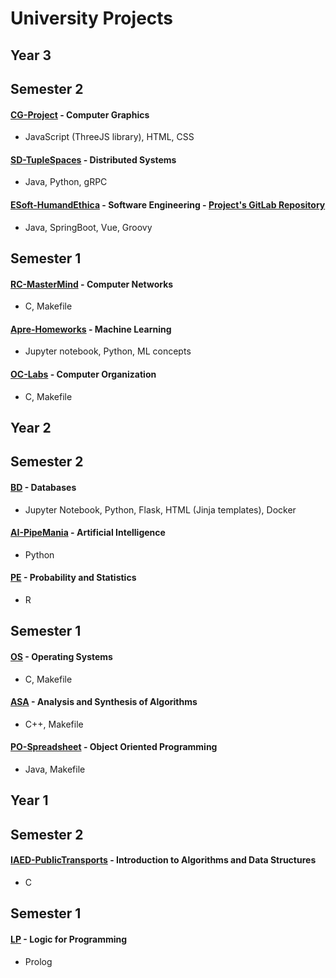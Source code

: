 # University Projects

## Year 3

## Semester 2
#### [CG-Project](https://github.com/VascoConceicao/CG-Project) - Computer Graphics
- JavaScript (ThreeJS library), HTML, CSS

#### [SD-TupleSpaces](https://github.com/VascoConceicao/SD-TupleSpaces) - Distributed Systems
- Java, Python, gRPC

#### [ESoft-HumandEthica](https://github.com/VascoConceicao/ESoft-HumandEthica) - Software Engineering - [Project's GitLab Repository](https://gitlab.rnl.tecnico.ulisboa.pt/es/es25-30)
- Java, SpringBoot, Vue, Groovy

## Semester 1
#### [RC-MasterMind](https://github.com/VascoConceicao/RC-MasterMind) - Computer Networks
- C, Makefile
  

#### [Apre-Homeworks](https://github.com/VascoConceicao/Apre-Homeworks) - Machine Learning
- Jupyter notebook, Python, ML concepts

  
#### [OC-Labs](https://github.com/VascoConceicao/OC-Labs) - Computer Organization
- C, Makefile


## Year 2
## Semester 2
#### [BD](https://github.com/VascoConceicao/BD) - Databases
- Jupyter Notebook, Python, Flask, HTML (Jinja templates), Docker


#### [AI-PipeMania](https://github.com/VascoConceicao/AI-PipeMania) - Artificial Intelligence
- Python


#### [PE](https://github.com/VascoConceicao/PE) - Probability and Statistics
- R


## Semester 1
#### [OS](https://github.com/VascoConceicao/OS) - Operating Systems
- C, Makefile


#### [ASA](https://github.com/VascoConceicao/ASA) - Analysis and Synthesis of Algorithms
- C++, Makefile


#### [PO-Spreadsheet](https://github.com/VascoConceicao/PO-Spreadsheet) - Object Oriented Programming
- Java, Makefile


## Year 1
## Semester 2
#### [IAED-PublicTransports](https://github.com/VascoConceicao/IAED-PublicTransports) - Introduction to Algorithms and Data Structures
- C


## Semester 1
#### [LP](https://github.com/VascoConceicao/LP) - Logic for Programming
- Prolog

